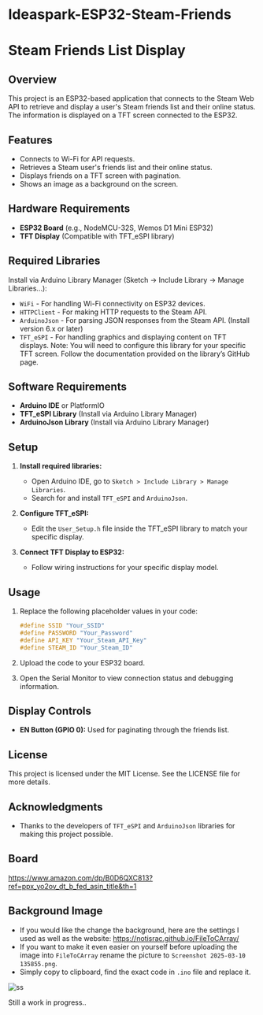 # Ideaspark-ESP32-Steam-Friends

# Steam Friends List Display

## Overview
This project is an ESP32-based application that connects to the Steam Web API to retrieve and display a user's Steam friends list and their online status. The information is displayed on a TFT screen connected to the ESP32.

## Features
- Connects to Wi-Fi for API requests.
- Retrieves a Steam user's friends list and their online status.
- Displays friends on a TFT screen with pagination.
- Shows an image as a background on the screen.

## Hardware Requirements
- **ESP32 Board** (e.g., NodeMCU-32S, Wemos D1 Mini ESP32)
- **TFT Display** (Compatible with TFT_eSPI library)

## Required Libraries

Install via Arduino Library Manager (Sketch -> Include Library -> Manage Libraries...):
- `WiFi` - For handling Wi-Fi connectivity on ESP32 devices.
- `HTTPClient` - For making HTTP requests to the Steam API.
- `ArduinoJson` - For parsing JSON responses from the Steam API. (Install version 6.x or later)
- `TFT_eSPI` - For handling graphics and displaying content on TFT displays.
Note: You will need to configure this library for your specific TFT screen. Follow the documentation provided on the library’s GitHub page.

## Software Requirements
- **Arduino IDE** or PlatformIO
- **TFT_eSPI Library** (Install via Arduino Library Manager)
- **ArduinoJson Library** (Install via Arduino Library Manager)

## Setup
1. **Install required libraries:**
   - Open Arduino IDE, go to `Sketch > Include Library > Manage Libraries`.
   - Search for and install `TFT_eSPI` and `ArduinoJson`.

2. **Configure TFT_eSPI:**
   - Edit the `User_Setup.h` file inside the TFT_eSPI library to match your specific display.

3. **Connect TFT Display to ESP32:**
   - Follow wiring instructions for your specific display model.

## Usage
1. Replace the following placeholder values in your code:
   ```cpp
   #define SSID "Your_SSID"
   #define PASSWORD "Your_Password"
   #define API_KEY "Your_Steam_API_Key"
   #define STEAM_ID "Your_Steam_ID"
   ```

2. Upload the code to your ESP32 board.

3. Open the Serial Monitor to view connection status and debugging information.

## Display Controls
- **EN Button (GPIO 0):** Used for paginating through the friends list.

## License
This project is licensed under the MIT License. See the LICENSE file for more details.

## Acknowledgments
- Thanks to the developers of `TFT_eSPI` and `ArduinoJson` libraries for making this project possible.

## Board
https://www.amazon.com/dp/B0D6QXC813?ref=ppx_yo2ov_dt_b_fed_asin_title&th=1

## Background Image
- If you would like the change the background, here are the settings I used as well as the website: https://notisrac.github.io/FileToCArray/
- If you want to make it even easier on yourself before uploading the image into `FileToCArray` rename the picture to `Screenshot 2025-03-10 135855.png`.
- Simply copy to clipboard, find the exact code in `.ino` file and replace it.

![ss](https://github.com/user-attachments/assets/ab899da0-03d5-4966-9e68-2d128b7ff793)


Still a work in progress..
